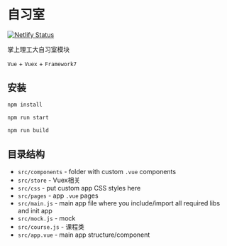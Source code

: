# 自习室

[![Netlify Status](https://api.netlify.com/api/v1/badges/b1a8c217-d2ad-4ddd-89ba-d19a41d79ebd/deploy-status)](https://app.netlify.com/sites/whut-room/deploys)

掌上理工大自习室模块

`Vue` + `Vuex` + `Framework7`

## 安装

``` bash
npm install

npm run start

npm run build
```

## 目录结构

* `src/components` - folder with custom `.vue` components
* `src/store` - Vuex相关
* `src/css` - put custom app CSS styles here
* `src/pages` - app `.vue` pages
* `src/main.js` - main app file where you include/import all required libs and init app
* `src/mock.js` - mock
* `src/course.js` - 课程类
* `src/app.vue` - main app structure/component